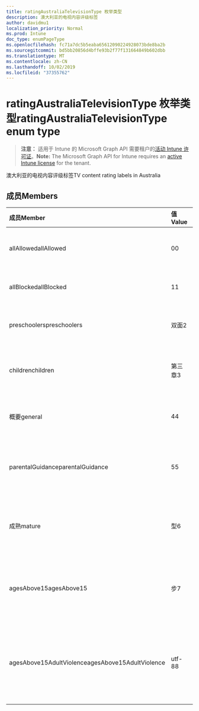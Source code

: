 ```yaml
---
title: ratingAustraliaTelevisionType 枚举类型
description: 澳大利亚的电视内容评级标签
author: davidmu1
localization_priority: Normal
ms.prod: Intune
doc_type: enumPageType
ms.openlocfilehash: fc71a7dc5b5eaba65612090224928073bde8ba2b
ms.sourcegitcommit: bd5bb20856d4bffe93b2f77f131664849b602dbb
ms.translationtype: MT
ms.contentlocale: zh-CN
ms.lasthandoff: 10/02/2019
ms.locfileid: "37355762"
---
```

# <a name="ratingaustraliatelevisiontype-enum-type"></a><span data-ttu-id="4ab93-103">ratingAustraliaTelevisionType 枚举类型</span><span class="sxs-lookup"><span data-stu-id="4ab93-103">ratingAustraliaTelevisionType enum type</span></span>

> <span data-ttu-id="4ab93-104">**注意：** 适用于 Intune 的 Microsoft Graph API 需要租户的[活动 Intune 许可证](https://go.microsoft.com/fwlink/?linkid=839381)。</span><span class="sxs-lookup"><span data-stu-id="4ab93-104">**Note:** The Microsoft Graph API for Intune requires an [active Intune license](https://go.microsoft.com/fwlink/?linkid=839381) for the tenant.</span></span>

<span data-ttu-id="4ab93-105">澳大利亚的电视内容评级标签</span><span class="sxs-lookup"><span data-stu-id="4ab93-105">TV content rating labels in Australia</span></span>

## <a name="members"></a><span data-ttu-id="4ab93-106">成员</span><span class="sxs-lookup"><span data-stu-id="4ab93-106">Members</span></span>
|<span data-ttu-id="4ab93-107">成员</span><span class="sxs-lookup"><span data-stu-id="4ab93-107">Member</span></span>|<span data-ttu-id="4ab93-108">值</span><span class="sxs-lookup"><span data-stu-id="4ab93-108">Value</span></span>|<span data-ttu-id="4ab93-109">说明</span><span class="sxs-lookup"><span data-stu-id="4ab93-109">Description</span></span>|
|:---|:---|:---|
|<span data-ttu-id="4ab93-110">allAllowed</span><span class="sxs-lookup"><span data-stu-id="4ab93-110">allAllowed</span></span>|<span data-ttu-id="4ab93-111">0</span><span class="sxs-lookup"><span data-stu-id="4ab93-111">0</span></span>|<span data-ttu-id="4ab93-112">默认值，允许所有电视节目内容</span><span class="sxs-lookup"><span data-stu-id="4ab93-112">Default value, allow all TV shows content</span></span>|
|<span data-ttu-id="4ab93-113">allBlocked</span><span class="sxs-lookup"><span data-stu-id="4ab93-113">allBlocked</span></span>|<span data-ttu-id="4ab93-114">1</span><span class="sxs-lookup"><span data-stu-id="4ab93-114">1</span></span>|<span data-ttu-id="4ab93-115">不允许任何电视显示内容</span><span class="sxs-lookup"><span data-stu-id="4ab93-115">Do not allow any TV shows content</span></span>|
|<span data-ttu-id="4ab93-116">preschoolers</span><span class="sxs-lookup"><span data-stu-id="4ab93-116">preschoolers</span></span>|<span data-ttu-id="4ab93-117">双面</span><span class="sxs-lookup"><span data-stu-id="4ab93-117">2</span></span>|<span data-ttu-id="4ab93-118">P 分类适用于 preschoolers</span><span class="sxs-lookup"><span data-stu-id="4ab93-118">The P classification is intended for preschoolers</span></span>|
|<span data-ttu-id="4ab93-119">children</span><span class="sxs-lookup"><span data-stu-id="4ab93-119">children</span></span>|<span data-ttu-id="4ab93-120">第三章</span><span class="sxs-lookup"><span data-stu-id="4ab93-120">3</span></span>|<span data-ttu-id="4ab93-121">C 分类适用于14下的儿童</span><span class="sxs-lookup"><span data-stu-id="4ab93-121">The C classification is intended for children under 14</span></span>|
|<span data-ttu-id="4ab93-122">概要</span><span class="sxs-lookup"><span data-stu-id="4ab93-122">general</span></span>|<span data-ttu-id="4ab93-123">4</span><span class="sxs-lookup"><span data-stu-id="4ab93-123">4</span></span>|<span data-ttu-id="4ab93-124">G 分类适用于所有年龄段</span><span class="sxs-lookup"><span data-stu-id="4ab93-124">The G classification is suitable for all ages</span></span>|
|<span data-ttu-id="4ab93-125">parentalGuidance</span><span class="sxs-lookup"><span data-stu-id="4ab93-125">parentalGuidance</span></span>|<span data-ttu-id="4ab93-126">5</span><span class="sxs-lookup"><span data-stu-id="4ab93-126">5</span></span>|<span data-ttu-id="4ab93-127">对于年轻人查看者，建议使用 PG 分类</span><span class="sxs-lookup"><span data-stu-id="4ab93-127">The PG classification is recommended for young viewers</span></span>|
|<span data-ttu-id="4ab93-128">成熟</span><span class="sxs-lookup"><span data-stu-id="4ab93-128">mature</span></span>|<span data-ttu-id="4ab93-129">型</span><span class="sxs-lookup"><span data-stu-id="4ab93-129">6</span></span>|<span data-ttu-id="4ab93-130">对于超过15的查看者，建议使用 M 分类</span><span class="sxs-lookup"><span data-stu-id="4ab93-130">The M classification is recommended for viewers over 15</span></span>|
|<span data-ttu-id="4ab93-131">agesAbove15</span><span class="sxs-lookup"><span data-stu-id="4ab93-131">agesAbove15</span></span>|<span data-ttu-id="4ab93-132">步</span><span class="sxs-lookup"><span data-stu-id="4ab93-132">7</span></span>|<span data-ttu-id="4ab93-133">MA15 + 分类不适用于15岁以上的查看器</span><span class="sxs-lookup"><span data-stu-id="4ab93-133">The MA15+ classification is not suitable for viewers under 15</span></span>|
|<span data-ttu-id="4ab93-134">agesAbove15AdultViolence</span><span class="sxs-lookup"><span data-stu-id="4ab93-134">agesAbove15AdultViolence</span></span>|<span data-ttu-id="4ab93-135">utf-8</span><span class="sxs-lookup"><span data-stu-id="4ab93-135">8</span></span>|<span data-ttu-id="4ab93-136">AV15 + 分类不适用于15岁以上的观众，特别是成人</span><span class="sxs-lookup"><span data-stu-id="4ab93-136">The AV15+ classification is not suitable for viewers under 15, adult violence-specific</span></span>|





